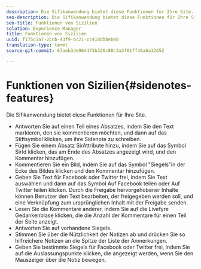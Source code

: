 ```yaml
---
description: Die Sifikanwendung bietet diese Funktionen für Ihre Site.
seo-description: Die Sifikanwendung bietet diese Funktionen für Ihre Site.
seo-title: Funktionen von Sizilien
solution: Experience Manager
title: Funktionen von Sizilien
uuid: f175c1a7-2ccb-43f9-bc21-cc418dbbeb48
translation-type: tm+mt
source-git-commit: 67aeb3de964473b326c88c3a3f81ff48a6a12652

---
```



# Funktionen von Sizilien{#sidenotes-features}

Die Sifikanwendung bietet diese Funktionen für Ihre Site.



* Antworten Sie auf einen Teil eines Absatzes, indem Sie den Text markieren, den sie kommentieren möchten, und dann auf das Stiftsymbol klicken, um ihre Sidenote zu schreiben.
* Fügen Sie einem Absatz SirAttribute hinzu, indem Sie auf das Symbol SirId klicken, das am Ende des Absatzes angezeigt wird, und den Kommentar hinzufügen.
* Kommentieren Sie ein Bild, indem Sie auf das Symbol "Siegels"in der Ecke des Bildes klicken und den Kommentar hinzufügen.
* Geben Sie Text für Facebook oder Twitter frei, indem Sie Text auswählen und dann auf das Symbol Auf Facebook teilen oder Auf Twitter teilen klicken. Durch die Freigabe hervorgehobener Inhalte können Benutzer den Text bearbeiten, der freigegeben werden soll, und eine Verknüpfung zum ursprünglichen Inhalt mit der Freigabe senden.
* Lesen Sie die Kommentare anderer, indem Sie auf die Livefyre Gedankenblase klicken, die die Anzahl der Kommentare für einen Teil der Seite anzeigt.
* Antworten Sie auf vorhandene Siegels.
* Stimmen Sie über die Nützlichkeit der Notizen ab und drücken Sie so hilfreichere Notizen an die Spitze der Liste der Anmerkungen.
* Geben Sie bestimmte Siegels für Facebook oder Twitter frei, indem Sie auf die Auslassungspunkte klicken, die angezeigt werden, wenn Sie den Mauszeiger über die Notiz bewegen.

